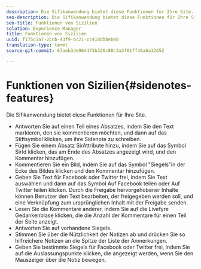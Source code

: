 ```yaml
---
description: Die Sifikanwendung bietet diese Funktionen für Ihre Site.
seo-description: Die Sifikanwendung bietet diese Funktionen für Ihre Site.
seo-title: Funktionen von Sizilien
solution: Experience Manager
title: Funktionen von Sizilien
uuid: f175c1a7-2ccb-43f9-bc21-cc418dbbeb48
translation-type: tm+mt
source-git-commit: 67aeb3de964473b326c88c3a3f81ff48a6a12652

---
```



# Funktionen von Sizilien{#sidenotes-features}

Die Sifikanwendung bietet diese Funktionen für Ihre Site.



* Antworten Sie auf einen Teil eines Absatzes, indem Sie den Text markieren, den sie kommentieren möchten, und dann auf das Stiftsymbol klicken, um ihre Sidenote zu schreiben.
* Fügen Sie einem Absatz SirAttribute hinzu, indem Sie auf das Symbol SirId klicken, das am Ende des Absatzes angezeigt wird, und den Kommentar hinzufügen.
* Kommentieren Sie ein Bild, indem Sie auf das Symbol "Siegels"in der Ecke des Bildes klicken und den Kommentar hinzufügen.
* Geben Sie Text für Facebook oder Twitter frei, indem Sie Text auswählen und dann auf das Symbol Auf Facebook teilen oder Auf Twitter teilen klicken. Durch die Freigabe hervorgehobener Inhalte können Benutzer den Text bearbeiten, der freigegeben werden soll, und eine Verknüpfung zum ursprünglichen Inhalt mit der Freigabe senden.
* Lesen Sie die Kommentare anderer, indem Sie auf die Livefyre Gedankenblase klicken, die die Anzahl der Kommentare für einen Teil der Seite anzeigt.
* Antworten Sie auf vorhandene Siegels.
* Stimmen Sie über die Nützlichkeit der Notizen ab und drücken Sie so hilfreichere Notizen an die Spitze der Liste der Anmerkungen.
* Geben Sie bestimmte Siegels für Facebook oder Twitter frei, indem Sie auf die Auslassungspunkte klicken, die angezeigt werden, wenn Sie den Mauszeiger über die Notiz bewegen.

